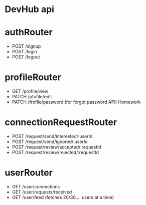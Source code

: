 # DevHub api

# authRouter

- POST /signup
- POST /login
- POST /logout

# profileRouter

- GET /profile/view
- PATCH /pfofile/edit
- PATCH /frofile/password (for forgot password API) Homework

# connectionRequestRouter

- POST /request/send/interested/:userId
- POST /request/send/ignored/:userId
- POST /request/review/accepted/:requestId
- POST /request/review/rejected/:requestId

# userRouter

- GET /user/connections
- GET /user/requests/received
- GET /user/feed (fetches 20/30.... users at a time)
